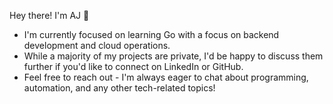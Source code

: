 Hey there! I'm AJ 👋

- I'm currently focused on learning Go with a focus on backend development and cloud operations.
- While a majority of my projects are private, I'd be happy to discuss them further if you'd like to connect on LinkedIn or GitHub.
- Feel free to reach out - I'm always eager to chat about programming, automation, and any other tech-related topics!
